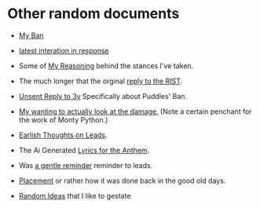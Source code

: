 # Other random documents

* [My Ban](./other/my-ban.md)
* [latest interation in response](./other/my-ban-annotated.md)

* Some of [My Reasoning](./other/VoiceOfExperience.md) behind the stances I've taken.

* The much longer that the orginal [reply to the RIST](./other/RIST.MD).
* [Unsent Reply to 3v](./other/3v%20reply.md) Specifically about Puddles' Ban.
* [My wanting to actually look at the damage.](./other/Fleshwound.md) (Note a certain penchant for the work of Monty Python.)
* [Earlish Thoughts on Leads](./other/Lead.md).

* The Ai Generated [Lyrics for the Anthem](./other/anthem-lyrics.md).
* Was [ a gentle reminder](./other/Leadership_ABC.md) reminder to leads. 

* [Placement](./other/Placement.md) or rather how it was done back in the good old days.
* [Random Ideas](./other/justice2.0.md) that I like to gestate